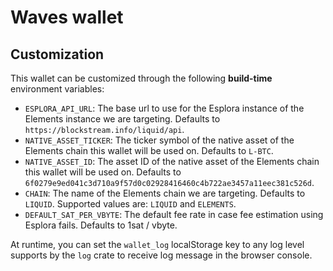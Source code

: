 # Waves wallet

## Customization

This wallet can be customized through the following **build-time** environment variables:

- `ESPLORA_API_URL`: The base url to use for the Esplora instance of the Elements instance we are targeting.
  Defaults to `https://blockstream.info/liquid/api`.
- `NATIVE_ASSET_TICKER`: The ticker symbol of the native asset of the Elements chain this wallet will be used on.
  Defaults to `L-BTC`.
- `NATIVE_ASSET_ID`: The asset ID of the native asset of the Elements chain this wallet will be used on.
  Defaults to `6f0279e9ed041c3d710a9f57d0c02928416460c4b722ae3457a11eec381c526d`.
- `CHAIN`: The name of the Elements chain we are targeting.
  Defaults to `LIQUID`.
  Supported values are: `LIQUID` and `ELEMENTS`.
- `DEFAULT_SAT_PER_VBYTE`: The default fee rate in case fee estimation using Esplora fails.
  Defaults to 1sat / vbyte.

At runtime, you can set the `wallet_log` localStorage key to any log level supports by the `log` crate to receive log message in the browser console.
